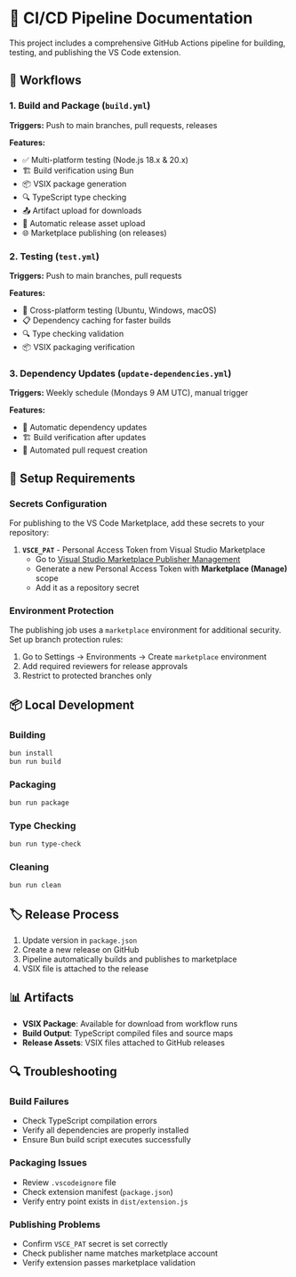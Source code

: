 # 🚀 CI/CD Pipeline Documentation

This project includes a comprehensive GitHub Actions pipeline for building, testing, and publishing the VS Code extension.

## 🔄 Workflows

### 1. Build and Package (`build.yml`)

**Triggers:** Push to main branches, pull requests, releases

**Features:**

- ✅ Multi-platform testing (Node.js 18.x & 20.x)
- 🏗️ Build verification using Bun
- 📦 VSIX package generation
- 🔍 TypeScript type checking
- 📤 Artifact upload for downloads
- 🚀 Automatic release asset upload
- 🌐 Marketplace publishing (on releases)

### 2. Testing (`test.yml`)

**Triggers:** Push to main branches, pull requests

**Features:**

- 🧪 Cross-platform testing (Ubuntu, Windows, macOS)
- 📋 Dependency caching for faster builds
- 🔍 Type checking validation
- 📦 VSIX packaging verification

### 3. Dependency Updates (`update-dependencies.yml`)

**Triggers:** Weekly schedule (Mondays 9 AM UTC), manual trigger

**Features:**

- 🔄 Automatic dependency updates
- 🏗️ Build verification after updates
- 📝 Automated pull request creation

## 🔧 Setup Requirements

### Secrets Configuration

For publishing to the VS Code Marketplace, add these secrets to your repository:

1. **`VSCE_PAT`** - Personal Access Token from Visual Studio Marketplace
   - Go to [Visual Studio Marketplace Publisher Management](https://marketplace.visualstudio.com/manage)
   - Generate a new Personal Access Token with **Marketplace (Manage)** scope
   - Add it as a repository secret

### Environment Protection

The publishing job uses a `marketplace` environment for additional security. Set up branch protection rules:

1. Go to Settings → Environments → Create `marketplace` environment
2. Add required reviewers for release approvals
3. Restrict to protected branches only

## 📦 Local Development

### Building

```bash
bun install
bun run build
```

### Packaging

```bash
bun run package
```

### Type Checking

```bash
bun run type-check
```

### Cleaning

```bash
bun run clean
```

## 🏷️ Release Process

1. Update version in `package.json`
2. Create a new release on GitHub
3. Pipeline automatically builds and publishes to marketplace
4. VSIX file is attached to the release

## 📊 Artifacts

- **VSIX Package**: Available for download from workflow runs
- **Build Output**: TypeScript compiled files and source maps
- **Release Assets**: VSIX files attached to GitHub releases

## 🔍 Troubleshooting

### Build Failures

- Check TypeScript compilation errors
- Verify all dependencies are properly installed
- Ensure Bun build script executes successfully

### Packaging Issues

- Review `.vscodeignore` file
- Check extension manifest (`package.json`)
- Verify entry point exists in `dist/extension.js`

### Publishing Problems

- Confirm `VSCE_PAT` secret is set correctly
- Check publisher name matches marketplace account
- Verify extension passes marketplace validation
